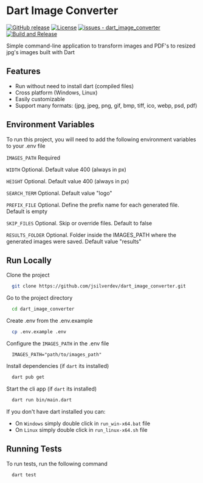 # Dart Image Converter

[![GitHub release](https://img.shields.io/github/release/jsilverdev/dart_image_converter?include_prereleases=&sort=semver&color=blue)](https://github.com/jsilverdev/dart_image_converter/releases/)
[![License](https://img.shields.io/badge/License-MIT-blue)](#license)
[![issues - dart_image_converter](https://img.shields.io/github/issues/jsilverdev/dart_image_converter)](https://github.com/jsilverdev/dart_image_converter/issues)
[![Build and Release](https://github.com/jsilverdev/dart_image_converter/actions/workflows/ci.yml/badge.svg?branch=main)](https://github.com/jsilverdev/dart_image_converter/actions/workflows/ci.yml)

Simple command-line application to transform images and PDF's to resized jpg's images built with Dart

## Features

- Run without need to install dart (compiled files)
- Cross platform (Windows, Linux)
- Easily customizable
- Support many formats: (jpg, jpeg, png, gif, bmp, tiff, ico, webp, psd, pdf)

## Environment Variables

To run this project, you will need to add the following environment variables to your .env file

`IMAGES_PATH` Required

`WIDTH` Optional. Default value 400 (always in px)

`HEIGHT` Optional. Default value 400 (always in px)

`SEARCH_TERM` Optional. Default value "logo"

`PREFIX_FILE` Optional. Define the prefix name for each generated file. Default is empty

`SKIP_FILES` Optional. Skip or override files. Default to false

`RESULTS_FOLDER` Optional. Folder inside the IMAGES_PATH where the generated images were saved. Default value "results"

## Run Locally

Clone the project

```bash
  git clone https://github.com/jsilverdev/dart_image_converter.git
```

Go to the project directory

```bash
  cd dart_image_converter
```

Create .env from the .env.example

```bash
  cp .env.example .env
```

Configure the `IMAGES_PATH` in the .env file

```dotenv
  IMAGES_PATH="path/to/images_path"
```

Install dependencies (if `dart` its installed)

```bash
  dart pub get
```

Start the cli app (if `dart` its installed)

```bash
  dart run bin/main.dart
```

If you don't have dart installed you can:
  - On `Windows` simply double click in `run_win-x64.bat` file
  - On `Linux` simply double click in `run_linux-x64.sh` file

## Running Tests

To run tests, run the following command

```bash
  dart test
```